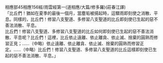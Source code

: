 相應部45相應156經/雨雲經第一(道相應/大篇/修多羅)(莊春江譯)  
「比丘們！猶如在夏季的最後一個月，當塵垢被揚起時，這驟雨即刻使之消散、平息。同樣的，比丘們！修習八支聖道、多修習八支聖道的比丘即刻使已生起的惡不善法消散、平息。  
比丘們！修習八支聖道、多修習八支聖道的比丘如何即刻使已生起的惡不善法消散、平息呢？比丘們！這裡，比丘依止遠離、依止離貪、依止滅、捨棄的圓熟而修習正見；……（中略）依止遠離、依止離貪、依止滅、捨棄的圓熟而修習正定。……（中略）比丘們！修習八支聖道、多修習八支聖道的比丘這樣即刻使已生起的惡不善法消散、平息。」  
  
  
